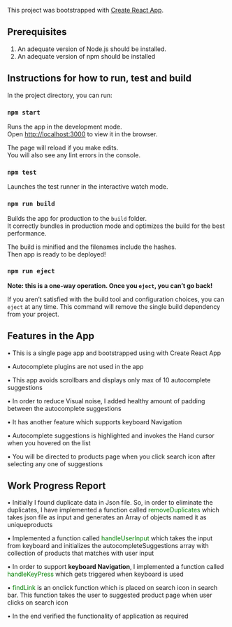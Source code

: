 This project was bootstrapped with [Create React App](https://github.com/facebook/create-react-app).

## Prerequisites
1. An adequate version of Node.js should be installed.
2. An adequate version of npm should be installed


## Instructions for how to run, test and build 

In the project directory, you can run:

### `npm start`

Runs the app in the development mode.<br>
Open [http://localhost:3000](http://localhost:3000) to view it in the browser.

The page will reload if you make edits.<br>
You will also see any lint errors in the console.

### `npm test`

Launches the test runner in the interactive watch mode.<br>

### `npm run build`

Builds the app for production to the `build` folder.<br>
It correctly bundles in production mode and optimizes the build for the best performance.

The build is minified and the filenames include the hashes.<br>
Then app is ready to be deployed!

### `npm run eject`

**Note: this is a one-way operation. Once you `eject`, you can’t go back!**

If you aren’t satisfied with the build tool and configuration choices, you can `eject` at any time. This command will remove the single build dependency from your project.



## Features in the App
•	This is a single page app and bootstrapped using with Create React App

•	Autocomplete plugins are not used in the app

•	This app avoids scrollbars and displays only max of 10 autocomplete suggestions

•	In order to reduce Visual noise, I added healthy amount of padding between the autocomplete suggestions

•	It has another feature which supports keyboard Navigation

•	Autocomplete suggestions is highlighted and invokes the Hand cursor when you hovered on the list

•	You will be directed to products page when you click search icon after selecting any one of suggestions


## Work Progress Report
•	Initially I found duplicate data in Json file. So, in order to eliminate the duplicates, I have implemented a function called <font color="green">removeDuplicates </font>which takes json file as input and generates an Array of objects named it as uniqueproducts

•	Implemented a function called <font color="green">handleUserInput</font> which takes the input from keyboard and initializes the autocompleteSuggestions array with collection of products that matches with user input

•	In order to support <b>keyboard Navigation</b>, I implemented a function called <font color="green">handleKeyPress</font> which gets triggered when keyboard is used

•	<font color="green">findLink</font> is an onclick function which is placed on search icon in search bar. This function takes the user to suggested product page when user clicks on search icon

•	In the end verified the functionality of application as required


